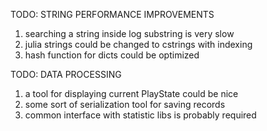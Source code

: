 
TODO: STRING PERFORMANCE IMPROVEMENTS
1. searching a string inside log substring is very slow
2. julia strings could be changed to cstrings with indexing
3. hash function for dicts could be optimized

TODO: DATA PROCESSING
1. a tool for displaying current PlayState could be nice
2. some sort of serialization tool for saving records
3. common interface with statistic libs is probably required
